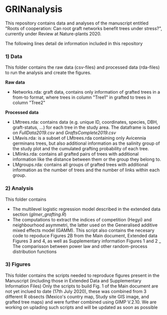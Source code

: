 # GRINanalysis

This repository contains data and analyses of the manuscript entitled "Roots of cooperation: Can root graft networks benefit trees under stress?", currently under Review at Nature-plants 2020.

The following lines detail de information included in this repository

### 1) Data

This folder contains the raw data (csv-files) and processed data (rda-files) to run the analysis and create the figures.

**Raw data**

- Networks.rda: graft data, contains only information of grafted trees in a from-to format, where trees in column "Tree1" in grafted to trees in column "Tree2" 

**Processed data**

  - LMtrees.rda: contains data (e.g. unique ID, coordinates, species, DBH, graft-status, …) for each tree in the study area. The dataframe is based on _FullData2019.csv_ and   _GraftsComplete2019.csv_
  - LMavis.rda: is a subset of LMtrees.rda containing only Avicennia germinans trees, but also additional information as the salinity group of the study plot and the cumulated grafting probability of each tree.
  - LMlinks.rda: contains all grafted pairs of trees with additional information like the distance between them or the group they belong to.
  - LMgroups.rda: contains all groups of grafted trees with additional information as the number of trees and the number of links within each group.


### 2) Analysis

This folder contains

- The multilevel logistic regression model described in the extended data section (_glmer_grafting.R_)
- The computations to extract the indices of competition (Hegyi) and neighbourhood asymmetri, the latter used on the Generalised additive mixed effects model (GAMM). This script also contains the necesary code to repoduce Figures 2B from the Main document, Extended data Figures 3 and 4, as well as Supplementary information Figures 1 and 2 
_ The comparisson between power law and other random-process distribution functions

### 3) Figures

This folder contains the scripts needed to reproduce figures present in the Manuscript (including those in Extended Data and Supplementary Information Files)
Only the scripts to build Fig. 1 of the Main document are not yet inclued to date (17th July 2020), these was combined from 3 different R obsects (Mexico's country map, Study site GIS image, and grafted tree maps) and were further combined using GIMP V.2.10. We are working on uplading such scripts and will be updated as soon as possible

